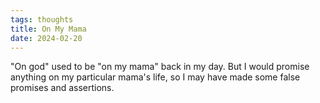 ```yaml
---
tags: thoughts
title: On My Mama
date: 2024-02-20
---
```


"On god" used to be "on my mama" back in my day. But I would promise anything on my particular mama's life, so I may have made some false promises and assertions.
